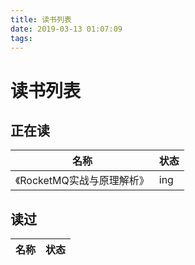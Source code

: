 ```yaml
---
title: 读书列表
date: 2019-03-13 01:07:09
tags:
---
```


# 读书列表

## 正在读

名称|状态
--|--
《RocketMQ实战与原理解析》|ing

## 读过

名称|状态
--|--


